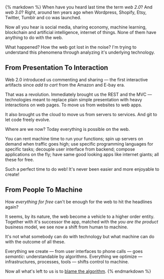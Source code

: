 {% markdown %}
  When have you heard last time the term *web 2.0*? And *web 3.0*?
  Right, around ten years ago when Wordpress, Shopify, Etsy, Twitter, Tumblr and co was launched.

  Now all you hear is social media, sharing economy, machine learning, blockchain and artificial intelligence, internet of things. None of them have anything to do with the web.

  What happened? How the web got lost in the noise? I'm trying to understand this phenomena through analyzing it's underlying technology.

  ## From Presentation To Interaction

  Web 2.0 introduced us commenting and sharing &mdash; the first interactive artifacts since *add to cart* from the Amazon and E-bay era.

  That was a revolution. Immediately brought us the REST and the MVC &mdash; technologies meant to replace plain simple presentation with heavy interactions on web pages. To move us from websites to web apps.

  It also brought us the cloud to move us from servers to services. And git to let code freely evolve.

  Where are we now? Today everything is possible on the web.

  You can rent machine time to run your functions; spin up servers on demand when traffic goes high; use specific programming languages for specific tasks; decouple user interface from backend; compose applications on the fly; have same good looking apps like internet giants; all these for free.

  Such a perfect time to do web! It's never been easier and more enjoyable to create!

  ## From People To Machine

  How *everything for free* can't be enough for the web to hit the headlines again?

  It seems, by its nature, the web become a vehicle to a higher order entity. Together with it's successor the app, matched with the *you are the product* business model, we see now a shift from human to machine.

  It's not what somebody can do with technology but what machine can do with the outcome of all these.

  Everything we create &mdash; from user interfaces to phone calls &mdash; goes *semantic*: understandable by algorithms. Everything we optimize &mdash; infrastructures, processes, tools &mdash; shifts control to machine.

  Now all what's left to us is to [blame the algorithm](https://imgur.com/gallery/RYP2L).
{% endmarkdown %}
